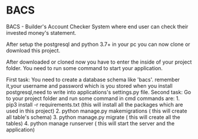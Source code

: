 # BACS
BACS - Builder's Account Checker System where end user can check their invested money's statement.

After setup the postgresql and python 3.7+ in your pc you can now clone or download this project.

After downloaded or cloned now you have to enter the inside of your project folder. You need to run some command to start your application.

First task: You need to create a database schema like 'bacs'. remember it,your username and password which is you stored when you install 
            postgresql,need to write into applications's settings.py file.
Second task: Go to your project folder and run some command in cmd
              commands are:
              1. pip3 install -r requirements.txt (this will install all the packages which are used in this project)
              2. python manage.py makemigrations ( this will create all table's schema)
              3. python manage.py migrate ( this will create all the tables)
              4. python manage runserver ( this will start the server and the application)
